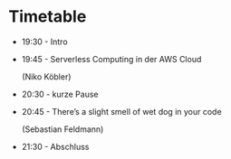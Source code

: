 # Timetable

* 19:30 - Intro
* 19:45 - Serverless Computing in der AWS Cloud

   (Niko Köbler)
* 20:30 - kurze Pause
* 20:45 - There’s a slight smell of wet dog in your code

   (Sebastian Feldmann)
* 21:30 - Abschluss
